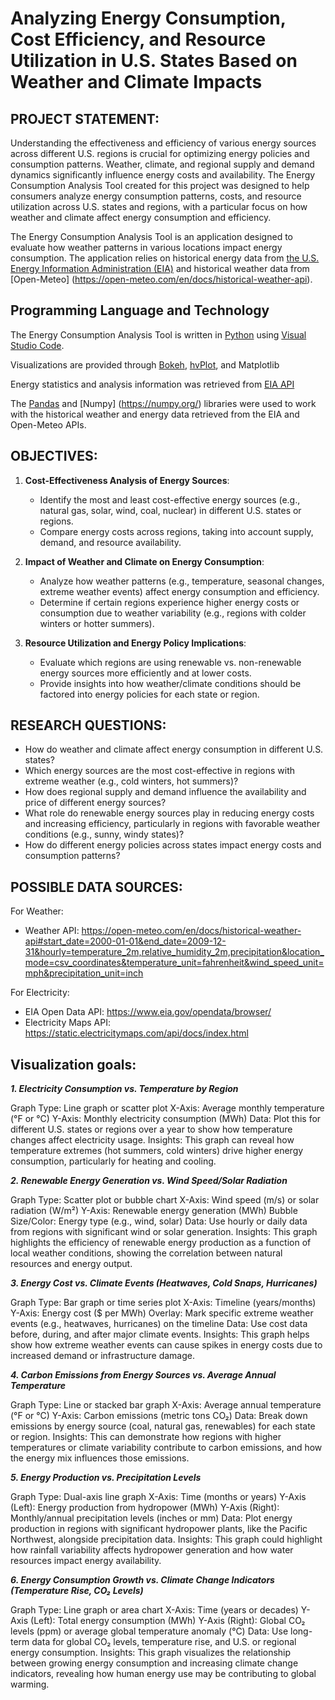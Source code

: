 # Analyzing Energy Consumption, Cost Efficiency, and Resource Utilization in U.S. States Based on Weather and Climate Impacts

## PROJECT STATEMENT:
Understanding the effectiveness and efficiency of various energy sources across different U.S. regions is crucial for optimizing energy policies and consumption patterns. Weather, climate, and regional supply and demand dynamics significantly influence energy costs and availability. The Energy Consumption Analysis Tool created for this project was designed to help consumers analyze energy consumption patterns, costs, and resource utilization across U.S. states and regions, with a particular focus on how weather and climate affect energy consumption and efficiency.

The Energy Consumption Analysis Tool is an application designed to evaluate how weather patterns in various locations impact energy consumption. The application relies on historical energy data from [the U.S. Energy Information Administration (EIA)](https://www.eia.gov/opendata/browser/) and historical weather data from [Open-Meteo] (https://open-meteo.com/en/docs/historical-weather-api).

## Programming Language and Technology
The Energy Consumption Analysis Tool is written in [Python](https://www.python.org/) using [Visual Studio Code](https://code.visualstudio.com/).

Visualizations are provided through [Bokeh](https://bokeh.org/), [hvPlot](https://hvplot.holoviz.org/index.html), and Matplotlib

Energy statistics and analysis information was retrieved from [EIA API]()

The [Pandas](https://pandas.pydata.org/) and [Numpy] (https://numpy.org/) libraries were used to work with the historical weather and energy data retrieved from the EIA and Open-Meteo APIs.

## OBJECTIVES:
1. **Cost-Effectiveness Analysis of Energy Sources**:
   - Identify the most and least cost-effective energy sources (e.g., natural gas, solar, wind, coal, nuclear) in different U.S. states or regions.
   - Compare energy costs across regions, taking into account supply, demand, and resource availability.

2. **Impact of Weather and Climate on Energy Consumption**:
   - Analyze how weather patterns (e.g., temperature, seasonal changes, extreme weather events) affect energy consumption and efficiency.
   - Determine if certain regions experience higher energy costs or consumption due to weather variability (e.g., regions with colder winters or hotter summers).

3. **Resource Utilization and Energy Policy Implications**:
   - Evaluate which regions are using renewable vs. non-renewable energy sources more efficiently and at lower costs.
   - Provide insights into how weather/climate conditions should be factored into energy policies for each state or region.

## RESEARCH QUESTIONS:
  - How do weather and climate affect energy consumption in different U.S. states?
  - Which energy sources are the most cost-effective in regions with extreme weather (e.g., cold winters, hot summers)?
  - How does regional supply and demand influence the availability and price of different energy sources?
  - What role do renewable energy sources play in reducing energy costs and increasing efficiency, particularly in regions with favorable weather conditions (e.g., sunny, windy states)?
  - How do different energy policies across states impact energy costs and consumption patterns?

## POSSIBLE DATA SOURCES:

For Weather:
  - Weather API: https://open-meteo.com/en/docs/historical-weather-api#start_date=2000-01-01&end_date=2009-12-31&hourly=temperature_2m,relative_humidity_2m,precipitation&location_mode=csv_coordinates&temperature_unit=fahrenheit&wind_speed_unit=mph&precipitation_unit=inch


For Electricity:
  - EIA Open Data API: https://www.eia.gov/opendata/browser/
  - Electricity Maps API: https://static.electricitymaps.com/api/docs/index.html


## Visualization goals:

**_1. Electricity Consumption vs. Temperature by Region_**

Graph Type: Line graph or scatter plot
X-Axis: Average monthly temperature (°F or °C)
Y-Axis: Monthly electricity consumption (MWh)
Data: Plot this for different U.S. states or regions over a year to show how temperature changes affect electricity usage.
Insights: This graph can reveal how temperature extremes (hot summers, cold winters) drive higher energy consumption, particularly for heating and cooling.


**_2. Renewable Energy Generation vs. Wind Speed/Solar Radiation_**

Graph Type: Scatter plot or bubble chart
X-Axis: Wind speed (m/s) or solar radiation (W/m²)
Y-Axis: Renewable energy generation (MWh)
Bubble Size/Color: Energy type (e.g., wind, solar)
Data: Use hourly or daily data from regions with significant wind or solar generation.
Insights: This graph highlights the efficiency of renewable energy production as a function of local weather conditions, showing the correlation between natural resources and energy output.


**_3. Energy Cost vs. Climate Events (Heatwaves, Cold Snaps, Hurricanes)_**

Graph Type: Bar graph or time series plot
X-Axis: Timeline (years/months)
Y-Axis: Energy cost ($ per MWh)
Overlay: Mark specific extreme weather events (e.g., heatwaves, hurricanes) on the timeline
Data: Use cost data before, during, and after major climate events.
Insights: This graph helps show how extreme weather events can cause spikes in energy costs due to increased demand or infrastructure damage.


**_4. Carbon Emissions from Energy Sources vs. Average Annual Temperature_**

Graph Type: Line or stacked bar graph
X-Axis: Average annual temperature (°F or °C)
Y-Axis: Carbon emissions (metric tons CO₂)
Data: Break down emissions by energy source (coal, natural gas, renewables) for each state or region.
Insights: This can demonstrate how regions with higher temperatures or climate variability contribute to carbon emissions, and how the energy mix influences those emissions.


**_5. Energy Production vs. Precipitation Levels_**

Graph Type: Dual-axis line graph
X-Axis: Time (months or years)
Y-Axis (Left): Energy production from hydropower (MWh)
Y-Axis (Right): Monthly/annual precipitation levels (inches or mm)
Data: Plot energy production in regions with significant hydropower plants, like the Pacific Northwest, alongside precipitation data.
Insights: This graph could highlight how rainfall variability affects hydropower generation and how water resources impact energy availability.


**_6. Energy Consumption Growth vs. Climate Change Indicators (Temperature Rise, CO₂ Levels)_**

Graph Type: Line graph or area chart
X-Axis: Time (years or decades)
Y-Axis (Left): Total energy consumption (MWh)
Y-Axis (Right): Global CO₂ levels (ppm) or average global temperature anomaly (°C)
Data: Use long-term data for global CO₂ levels, temperature rise, and U.S. or regional energy consumption.
Insights: This graph visualizes the relationship between growing energy consumption and increasing climate change indicators, revealing how human energy use may be contributing to global warming.
